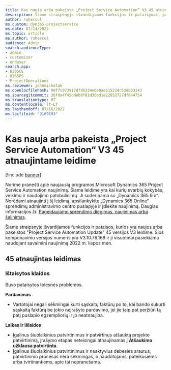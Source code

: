 ```yaml
---
title: Kas nauja arba pakeista „Project Service Automation“ V3 45 atnaujintame leidime
description: Šiame straipsnyje išvardijamos funkcijos ir pataisymai, pasiekiami 45 naujinimo leidime Microsoft Dynamics 365 Project Service Automation, V3.
author: ruhercul
ms.custom: dyn365-projectservice
ms.date: 07/14/2022
ms.topic: article
ms.author: ruhercul
audience: Admin
search.audienceType:
- admin
- customizer
- enduser
search.app:
- D365CE
- D365PS
- ProjectOperations
ms.reviewer: johnmichalak
ms.openlocfilehash: 98f7c973917d7d6334e6e0aeb15214c538b33143
ms.sourcegitcommit: 36fda4f45ddeb0f81d30bd1e22852727df644754
ms.translationtype: MT
ms.contentlocale: lt-LT
ms.lasthandoff: 07/16/2022
ms.locfileid: "9169183"
---
```

# <a name="whats-new-or-changed-in-project-service-automation-update-release-45-v3"></a>Kas nauja arba pakeista „Project Service Automation“ V3 45 atnaujintame leidime

[!include [banner](../includes/psa-now-project-operations.md)]

Norime pranešti apie naujausią programos Microsoft Dynamics 365 Project Service Automation naujinimą. Šiame leidime yra kai kurių svarbių kokybės, veikimo ir naudojimo patobulinimų. Ji suderinama su „Dynamics 365 9.x“. Norėdami atnaujinti į šį leidimą, apsilankykite „Dynamics 365 Online“ sprendimų administravimo centro puslapyje ir įdiekite naujinimą. Daugiau informacijos žr. [Pageidaujamo sprendimo diegimas, naujinimas arba šalinimas](/power-platform/admin/install-remove-preferred-solution).

Šiame straipsnyje išvardijamos funkcijos ir pataisos, kurios yra naujos arba pakeistos "Project Service Automation Update" 45 versijos V3 leidime. Šios komponavimo versijos numeris yra V3.10.76.168 ir ji visuotinai pasiekiama naudojant savaimini naujinimą 2022 m. liepos mėn.

## <a name="update-release-45"></a>45 atnaujintas leidimas

### <a name="bug-fixes"></a>Ištaisytos klaidos

Buvo pataisytos tolesnės problemos.

**Pardavimas**

- Vartotojai negali sėkmingai kurti sąskaitų faktūrų po to, kai bando sukurti sąskaitą faktūrą be jokio neįrašyto pardavimo, jei jie taip pat peržiūri tą patį puslapio egzempliorių ir jo neatnaujina.

**Laikas ir išlaidos**

- Įgalinus šiuolaikinius patvirtinimus ir patvirtinus atšauktą projekto patvirtinimą, įrašymo etapas neteisingai atnaujinamas į **Atšaukimo užklausa patvirtinta**.
- Įgalinus šiuolaikinius patvirtinimus ir neaktyvius debesies srautus, patvirtinimo procesas nėra sėkmingas, o naudotojams, pateikusiems arba tvirtinantiems, apie tai nepranešama.
